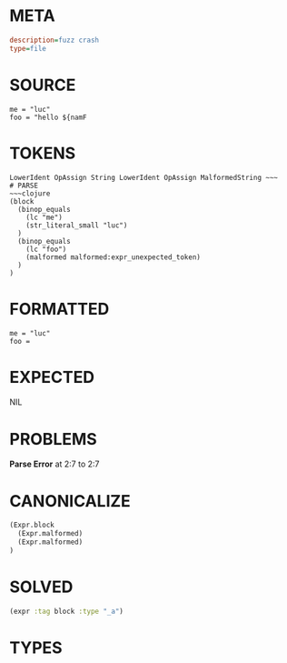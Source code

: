 # META
~~~ini
description=fuzz crash
type=file
~~~
# SOURCE
~~~roc
me = "luc"
foo = "hello ${namF
~~~
# TOKENS
~~~text
LowerIdent OpAssign String LowerIdent OpAssign MalformedString ~~~
# PARSE
~~~clojure
(block
  (binop_equals
    (lc "me")
    (str_literal_small "luc")
  )
  (binop_equals
    (lc "foo")
    (malformed malformed:expr_unexpected_token)
  )
)
~~~
# FORMATTED
~~~roc
me = "luc"
foo = 
~~~
# EXPECTED
NIL
# PROBLEMS
**Parse Error**
at 2:7 to 2:7

# CANONICALIZE
~~~clojure
(Expr.block
  (Expr.malformed)
  (Expr.malformed)
)
~~~
# SOLVED
~~~clojure
(expr :tag block :type "_a")
~~~
# TYPES
~~~roc
~~~
